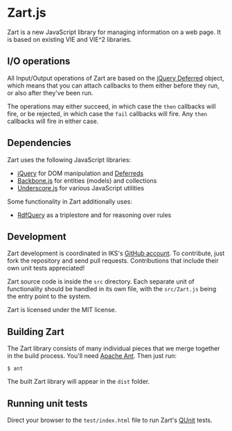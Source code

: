 Zart.js
=======

Zart is a new JavaScript library for managing information on a web page. It is based on existing VIE and VIE^2 libraries.

## I/O operations

All Input/Output operations of Zart are based on the [jQuery Deferred](http://api.jquery.com/category/deferred-object/) object, which means that you can attach callbacks to them either before they run, or also after they've been run.

The operations may either succeed, in which case the `then` callbacks will fire, or be rejected, in which case the `fail` callbacks will fire. Any `then` callbacks will fire in either case.

## Dependencies

Zart uses the following JavaScript libraries:

* [jQuery](http://jquery.com/) for DOM manipulation and [Deferreds](http://api.jquery.com/category/deferred-object/)
* [Backbone.js](http://documentcloud.github.com/backbone/) for entities (models) and collections
* [Underscore.js](http://documentcloud.github.com/underscore/) for various JavaScript utilities

Some functionality in Zart additionally uses:

* [RdfQuery](http://code.google.com/p/rdfquery/) as a triplestore and for reasoning over rules

## Development

Zart development is coordinated in IKS's [GitHub account](https://github.com/IKS/zart.js). To contribute, just fork the repository and send pull requests. Contributions that include their own unit tests appreciated!

Zart source code is inside the `src` directory. Each separate unit of functionality should be handled in its own file, with the `src/Zart.js` being the entry point to the system.

Zart is licensed under the MIT license.

## Building Zart

The Zart library consists of many individual pieces that we merge together in the build process. You'll need [Apache Ant](http://ant.apache.org/). Then just run:

    $ ant

The built Zart library will appear in the `dist` folder.

## Running unit tests

Direct your browser to the `test/index.html` file to run Zart's [QUnit](http://docs.jquery.com/Qunit) tests.
